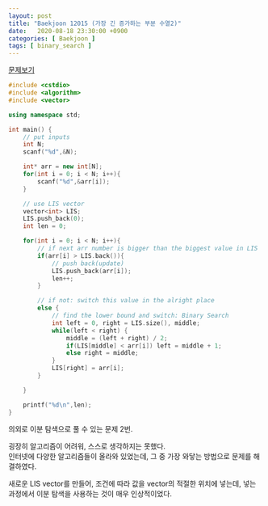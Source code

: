 ```yaml
---
layout: post
title: "Baekjoon 12015 (가장 긴 증가하는 부분 수열2)"
date:   2020-08-18 23:30:00 +0900
categories: [ Baekjoon ]
tags: [ binary_search ]
---
```


[문제보기][prob]

```c++
#include <cstdio>
#include <algorithm>
#include <vector>

using namespace std;

int main() {
    // put inputs
    int N;
    scanf("%d",&N);

    int* arr = new int[N];
    for(int i = 0; i < N; i++){
        scanf("%d",&arr[i]);
    }

    // use LIS vector
    vector<int> LIS;
    LIS.push_back(0);
    int len = 0;

    for(int i = 0; i < N; i++){
        // if next arr number is bigger than the biggest value in LIS
        if(arr[i] > LIS.back()){
            // push back(update)
            LIS.push_back(arr[i]);
            len++;
        }

        // if not: switch this value in the alright place
        else {
            // find the lower bound and switch: Binary Search
            int left = 0, right = LIS.size(), middle;
            while(left < right) {
                middle = (left + right) / 2;
                if(LIS[middle] < arr[i]) left = middle + 1;
                else right = middle;
            }
            LIS[right] = arr[i];
        }

    }

    printf("%d\n",len);
}
```

의외로 이분 탐색으로 풀 수 있는 문제 2번.

굉장히 알고리즘이 어려워, 스스로 생각하지는 못했다.  
인터넷에 다양한 알고리즘들이 올라와 있었는데, 그 중 가장 와닿는 방법으로 문제를 해결하였다.

새로운 LIS vector를 만들어, 조건에 따라 값을 vector의 적절한 위치에 넣는데,
넣는 과정에서 이분 탐색을 사용하는 것이 매우 인상적이었다.

[prob]: https://www.acmicpc.net/problem/12015